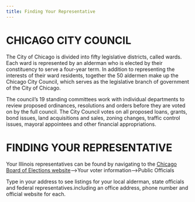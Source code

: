 ```yaml
---
title: Finding Your Representative
---
```

# CHICAGO CITY COUNCIL

The City of Chicago is divided into fifty legislative districts, called wards. Each ward is represented by an alderman who is elected by their constituency to serve a four-year term. In addition to representing the interests of their ward residents, together the 50 aldermen make up the Chicago City Council, which serves as the legislative branch of government of the City of Chicago. 

The council’s 19 standing committees work with individual departments to review proposed ordinances, resolutions and orders before they are voted on by the full council. The City Council votes on all proposed loans, grants, bond issues, land acquisitions and sales, zoning changes, traffic control issues, mayoral appointees and other financial appropriations.

# FINDING YOUR REPRESENTATIVE

Your Illinois representatives can be found by navigating to the [Chicago Board of Elections website](https://chicagoelections.com/)—>Your voter information—>Public Officials



Type in your address to see listings for your local alderman, state officials and federal representatives.including an office address, phone number and official website for each.
